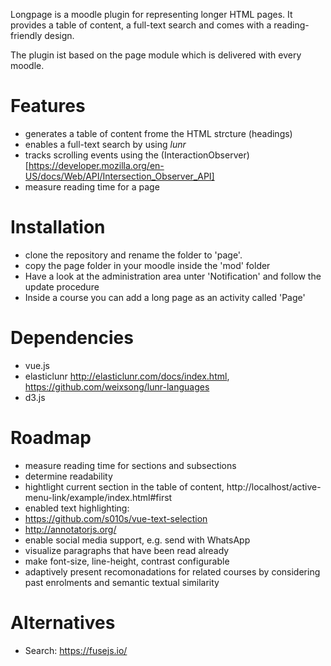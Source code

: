

Longpage is a moodle plugin for representing longer HTML pages. It provides a table of content, a full-text search and comes with a reading-friendly design. 

The plugin ist based on the page module which is delivered with every moodle.

# Features
- generates a table of content frome the HTML strcture (headings)
- enables a full-text search by using *lunr*
- tracks scrolling events using the (InteractionObserver)[https://developer.mozilla.org/en-US/docs/Web/API/Intersection_Observer_API]
- measure reading time for a page

# Installation
* clone the repository and rename the folder to 'page'.
* copy the page folder in your moodle inside the 'mod' folder
* Have a look at the administration area unter 'Notification' and follow the update procedure
* Inside a course you can add a long page as an activity called 'Page'

# Dependencies
* vue.js
* elasticlunr http://elasticlunr.com/docs/index.html, https://github.com/weixsong/lunr-languages
* d3.js

# Roadmap
- measure reading time for sections and subsections
- determine readability
- hightlight current section in the table of content, http://localhost/active-menu-link/example/index.html#first
- enabled text highlighting: 
 - https://github.com/s010s/vue-text-selection
 - http://annotatorjs.org/
- enable social media support, e.g. send with WhatsApp
- visualize paragraphs that have been read already
- make font-size, line-height, contrast configurable
- adaptively present recomonadations for related courses by considering past enrolments and semantic textual similarity

# Alternatives
- Search: https://fusejs.io/